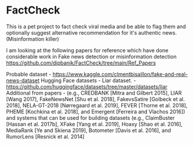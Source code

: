 # FactCheck

This is a pet project to fact check viral media and be able to flag them and optionally suggest alternative recommendation for it's authentic news. (Misinformation killer)


I am looking at the following papers for reference which have done considerable work in Fake news detection or misinformation detection
https://github.com/dipbanik/FactCheck/tree/main/Ref_Papers


Probable dataset - https://www.kaggle.com/clmentbisaillon/fake-and-real-news-dataset
Hugging Face datasets - Liar dataset. - https://github.com/huggingface/datasets/tree/master/datasets/liar
Additional from papers - 
(e.g., CREDBANK [Mitra and Gilbert 2015], LIAR [Wang
2017], FakeNewsNet [Shu et al. 2018], FakevsSatire [Golbeck et al. 2018], NELA-GT-2018 [Nørregaard et al. 2019],
FEVER [Thorne et al. 2018], PHEME [Kochkina et al. 2018], and Emergent [Ferreira and Vlachos 2016]) and systems
that can be used for building datasets (e.g., ClaimBuster [Hassan et al. 2017b], XFake [Yang et al. 2019], Hoaxy [Shao
et al. 2016], MediaRank [Ye and Skiena 2019], Botometer [Davis et al. 2016], and RumorLens [Resnick et al. 2014]

